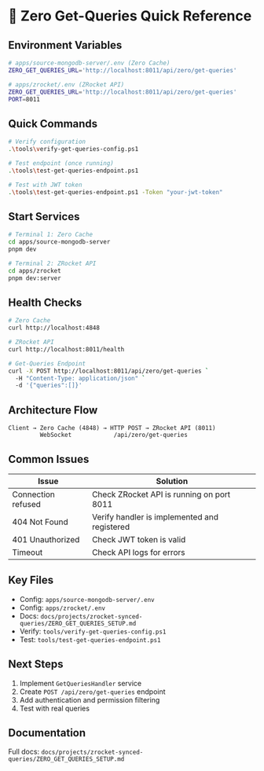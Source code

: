 # 🚀 Zero Get-Queries Quick Reference

## Environment Variables

```bash
# apps/source-mongodb-server/.env (Zero Cache)
ZERO_GET_QUERIES_URL='http://localhost:8011/api/zero/get-queries'

# apps/zrocket/.env (ZRocket API)
ZERO_GET_QUERIES_URL='http://localhost:8011/api/zero/get-queries'
PORT=8011
```

## Quick Commands

```bash
# Verify configuration
.\tools\verify-get-queries-config.ps1

# Test endpoint (once running)
.\tools\test-get-queries-endpoint.ps1

# Test with JWT token
.\tools\test-get-queries-endpoint.ps1 -Token "your-jwt-token"
```

## Start Services

```bash
# Terminal 1: Zero Cache
cd apps/source-mongodb-server
pnpm dev

# Terminal 2: ZRocket API
cd apps/zrocket
pnpm dev:server
```

## Health Checks

```bash
# Zero Cache
curl http://localhost:4848

# ZRocket API
curl http://localhost:8011/health

# Get-Queries Endpoint
curl -X POST http://localhost:8011/api/zero/get-queries `
  -H "Content-Type: application/json" `
  -d '{"queries":[]}'
```

## Architecture Flow

```
Client → Zero Cache (4848) → HTTP POST → ZRocket API (8011)
         WebSocket            /api/zero/get-queries
```

## Common Issues

| Issue | Solution |
|-------|----------|
| Connection refused | Check ZRocket API is running on port 8011 |
| 404 Not Found | Verify handler is implemented and registered |
| 401 Unauthorized | Check JWT token is valid |
| Timeout | Check API logs for errors |

## Key Files

- Config: `apps/source-mongodb-server/.env`
- Config: `apps/zrocket/.env`
- Docs: `docs/projects/zrocket-synced-queries/ZERO_GET_QUERIES_SETUP.md`
- Verify: `tools/verify-get-queries-config.ps1`
- Test: `tools/test-get-queries-endpoint.ps1`

## Next Steps

1. Implement `GetQueriesHandler` service
2. Create `POST /api/zero/get-queries` endpoint
3. Add authentication and permission filtering
4. Test with real queries

## Documentation

Full docs: `docs/projects/zrocket-synced-queries/ZERO_GET_QUERIES_SETUP.md`
